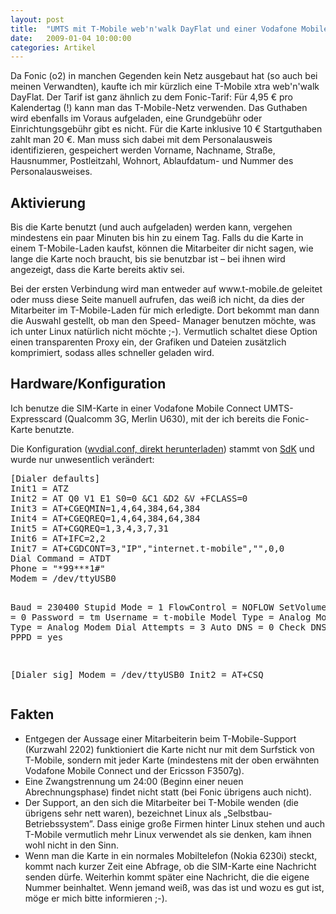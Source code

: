 ```yaml
---
layout: post
title:  "UMTS mit T-Mobile web'n'walk DayFlat und einer Vodafone Mobile Connect-Expresscard"
date:   2009-01-04 10:00:00
categories: Artikel
---
```




<p>
  Da Fonic (o2) in manchen Gegenden kein Netz ausgebaut hat (so auch bei meinen Verwandten),
  kaufte ich mir kürzlich eine T-Mobile xtra web'n'walk DayFlat. Der Tarif ist ganz
  ähnlich zu dem Fonic-Tarif: Für 4,95 € pro Kalendertag (!) kann man das
  T-Mobile-Netz verwenden. Das Guthaben wird ebenfalls im Voraus aufgeladen, eine
  Grundgebühr oder Einrichtungsgebühr gibt es nicht. Für die Karte inklusive
  10 € Startguthaben zahlt man 20 €. Man muss sich dabei mit dem Personalausweis
  identifizieren, gespeichert werden Vorname, Nachname, Straße, Hausnummer,
  Postleitzahl, Wohnort, Ablaufdatum- und Nummer des Personalausweises.
</p>

<h2>Aktivierung</h2>

<p>
  Bis die Karte benutzt (und auch aufgeladen) werden kann, vergehen mindestens ein paar
  Minuten bis hin zu einem Tag. Falls du die Karte in einem T-Mobile-Laden kaufst, können
  die Mitarbeiter dir nicht sagen, wie lange die Karte noch braucht, bis sie benutzbar ist
  – bei ihnen wird angezeigt, dass die Karte bereits aktiv sei.
</p>

<p>
  Bei der ersten Verbindung wird man entweder auf www.t-mobile.de geleitet oder muss diese
  Seite manuell aufrufen, das weiß ich nicht, da dies der Mitarbeiter im T-Mobile-Laden
  für mich erledigte. Dort bekommt man dann die Auswahl gestellt, ob man den Speed-
  Manager benutzen möchte, was ich unter Linux natürlich nicht möchte ;-).
  Vermutlich schaltet diese Option einen transparenten Proxy ein, der Grafiken und
  Dateien zusätzlich komprimiert, sodass alles schneller geladen wird.
</p>

<h2>Hardware/Konfiguration</h2>
<p>
  Ich benutze die SIM-Karte in einer Vodafone Mobile Connect UMTS-Expresscard (Qualcomm 3G,
  Merlin U630), mit der ich bereits die Fonic-Karte benutzte.
</p>

<p>
  Die Konfiguration (<a href="/Config/wvdial.conf">wvdial.conf, direkt herunterladen</a>)
  stammt von <a href="http://www.xxzz.de" target="_blank">SdK</a> und wurde nur unwesentlich
  verändert:
</p>
<pre>
[Dialer defaults]
Init1 = ATZ
Init2 = AT Q0 V1 E1 S0=0 &C1 &D2 &V +FCLASS=0
Init3 = AT+CGEQMIN=1,4,64,384,64,384
Init4 = AT+CGEQREQ=1,4,64,384,64,384
Init5 = AT+CGQREQ=1,3,4,3,7,31
Init6 = AT+IFC=2,2
Init7 = AT+CGDCONT=3,"IP","internet.t-mobile","",0,0
Dial Command = ATDT
Phone = "*99***1#"
Modem = /dev/ttyUSB0
 
Baud = 230400
Stupid Mode = 1
FlowControl = NOFLOW
SetVolume = 0
ISDN = 0
Password = tm
Username = t-mobile
Model Type = Analog Model
Modem Type = Analog Modem
Dial Attempts = 3
Auto DNS = 0
Check DNS = 0
New PPPD = yes
 
[Dialer sig]
Modem = /dev/ttyUSB0
Init2 = AT+CSQ
</pre>

<h2>Fakten</h2>

<ul class="wide_list">
  <li>
    Entgegen der Aussage einer Mitarbeiterin beim T-Mobile-Support (Kurzwahl 2202) funktioniert
    die Karte nicht nur mit dem Surfstick von T-Mobile, sondern mit jeder Karte (mindestens
    mit der oben erwähnten Vodafone Mobile Connect und der Ericsson F3507g).
  </li>
  <li>
    Eine Zwangstrennung um 24:00 (Beginn einer neuen Abrechnungsphase) findet nicht statt
    (bei Fonic übrigens auch nicht).
  </li>
  <li>
    Der Support, an den sich die Mitarbeiter bei T-Mobile wenden (die übrigens sehr nett
    waren), bezeichnet Linux als „Selbstbau-Betriebssystem”. Dass einige große
    Firmen hinter Linux stehen und auch T-Mobile vermutlich mehr Linux verwendet als sie
    denken, kam ihnen wohl nicht in den Sinn.
  </li>
  <li>
    Wenn man die Karte in ein normales Mobiltelefon (Nokia 6230i) steckt, kommt nach kurzer
    Zeit eine Abfrage, ob die SIM-Karte eine Nachricht senden dürfe. Weiterhin kommt
    später eine Nachricht, die die eigene Nummer beinhaltet. Wenn jemand weiß,
    was das ist und wozu es gut ist, möge er mich bitte informieren ;-).
  </li>
</ul>
